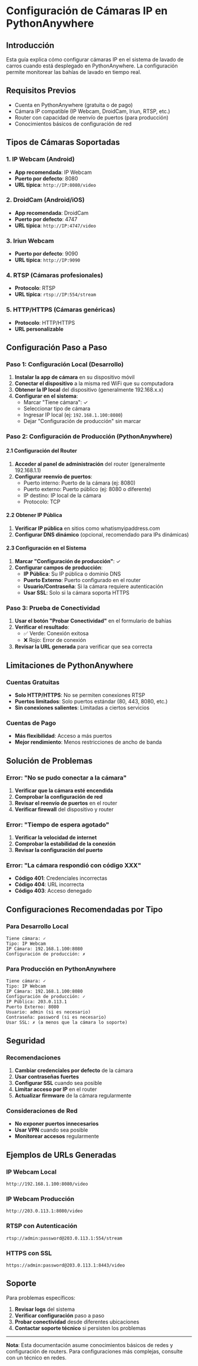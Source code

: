 # Configuración de Cámaras IP en PythonAnywhere

## Introducción

Esta guía explica cómo configurar cámaras IP en el sistema de lavado de carros cuando está desplegado en PythonAnywhere. La configuración permite monitorear las bahías de lavado en tiempo real.

## Requisitos Previos

- Cuenta en PythonAnywhere (gratuita o de pago)
- Cámara IP compatible (IP Webcam, DroidCam, Iriun, RTSP, etc.)
- Router con capacidad de reenvío de puertos (para producción)
- Conocimientos básicos de configuración de red

## Tipos de Cámaras Soportadas

### 1. IP Webcam (Android)
- **App recomendada**: IP Webcam
- **Puerto por defecto**: 8080
- **URL típica**: `http://IP:8080/video`

### 2. DroidCam (Android/iOS)
- **App recomendada**: DroidCam
- **Puerto por defecto**: 4747
- **URL típica**: `http://IP:4747/video`

### 3. Iriun Webcam
- **Puerto por defecto**: 9090
- **URL típica**: `http://IP:9090`

### 4. RTSP (Cámaras profesionales)
- **Protocolo**: RTSP
- **URL típica**: `rtsp://IP:554/stream`

### 5. HTTP/HTTPS (Cámaras genéricas)
- **Protocolo**: HTTP/HTTPS
- **URL personalizable**

## Configuración Paso a Paso

### Paso 1: Configuración Local (Desarrollo)

1. **Instalar la app de cámara** en su dispositivo móvil
2. **Conectar el dispositivo** a la misma red WiFi que su computadora
3. **Obtener la IP local** del dispositivo (generalmente 192.168.x.x)
4. **Configurar en el sistema**:
   - Marcar "Tiene cámara": ✓
   - Seleccionar tipo de cámara
   - Ingresar IP local (ej: `192.168.1.100:8080`)
   - Dejar "Configuración de producción" sin marcar

### Paso 2: Configuración de Producción (PythonAnywhere)

#### 2.1 Configuración del Router

1. **Acceder al panel de administración** del router (generalmente 192.168.1.1)
2. **Configurar reenvío de puertos**:
   - Puerto interno: Puerto de la cámara (ej: 8080)
   - Puerto externo: Puerto público (ej: 8080 o diferente)
   - IP destino: IP local de la cámara
   - Protocolo: TCP

#### 2.2 Obtener IP Pública

1. **Verificar IP pública** en sitios como whatismyipaddress.com
2. **Configurar DNS dinámico** (opcional, recomendado para IPs dinámicas)

#### 2.3 Configuración en el Sistema

1. **Marcar "Configuración de producción"**: ✓
2. **Configurar campos de producción**:
   - **IP Pública**: Su IP pública o dominio DNS
   - **Puerto Externo**: Puerto configurado en el router
   - **Usuario/Contraseña**: Si la cámara requiere autenticación
   - **Usar SSL**: Solo si la cámara soporta HTTPS

### Paso 3: Prueba de Conectividad

1. **Usar el botón "Probar Conectividad"** en el formulario de bahías
2. **Verificar el resultado**:
   - ✅ Verde: Conexión exitosa
   - ❌ Rojo: Error de conexión
3. **Revisar la URL generada** para verificar que sea correcta

## Limitaciones de PythonAnywhere

### Cuentas Gratuitas
- **Solo HTTP/HTTPS**: No se permiten conexiones RTSP
- **Puertos limitados**: Solo puertos estándar (80, 443, 8080, etc.)
- **Sin conexiones salientes**: Limitadas a ciertos servicios

### Cuentas de Pago
- **Más flexibilidad**: Acceso a más puertos
- **Mejor rendimiento**: Menos restricciones de ancho de banda

## Solución de Problemas

### Error: "No se pudo conectar a la cámara"
1. **Verificar que la cámara esté encendida**
2. **Comprobar la configuración de red**
3. **Revisar el reenvío de puertos** en el router
4. **Verificar firewall** del dispositivo y router

### Error: "Tiempo de espera agotado"
1. **Verificar la velocidad de internet**
2. **Comprobar la estabilidad de la conexión**
3. **Revisar la configuración del puerto**

### Error: "La cámara respondió con código XXX"
- **Código 401**: Credenciales incorrectas
- **Código 404**: URL incorrecta
- **Código 403**: Acceso denegado

## Configuraciones Recomendadas por Tipo

### Para Desarrollo Local
```
Tiene cámara: ✓
Tipo: IP Webcam
IP Cámara: 192.168.1.100:8080
Configuración de producción: ✗
```

### Para Producción en PythonAnywhere
```
Tiene cámara: ✓
Tipo: IP Webcam
IP Cámara: 192.168.1.100:8080
Configuración de producción: ✓
IP Pública: 203.0.113.1
Puerto Externo: 8080
Usuario: admin (si es necesario)
Contraseña: password (si es necesario)
Usar SSL: ✗ (a menos que la cámara lo soporte)
```

## Seguridad

### Recomendaciones
1. **Cambiar credenciales por defecto** de la cámara
2. **Usar contraseñas fuertes**
3. **Configurar SSL** cuando sea posible
4. **Limitar acceso por IP** en el router
5. **Actualizar firmware** de la cámara regularmente

### Consideraciones de Red
- **No exponer puertos innecesarios**
- **Usar VPN** cuando sea posible
- **Monitorear accesos** regularmente

## Ejemplos de URLs Generadas

### IP Webcam Local
```
http://192.168.1.100:8080/video
```

### IP Webcam Producción
```
http://203.0.113.1:8080/video
```

### RTSP con Autenticación
```
rtsp://admin:password@203.0.113.1:554/stream
```

### HTTPS con SSL
```
https://admin:password@203.0.113.1:8443/video
```

## Soporte

Para problemas específicos:
1. **Revisar logs** del sistema
2. **Verificar configuración** paso a paso
3. **Probar conectividad** desde diferentes ubicaciones
4. **Contactar soporte técnico** si persisten los problemas

---

**Nota**: Esta documentación asume conocimientos básicos de redes y configuración de routers. Para configuraciones más complejas, consulte con un técnico en redes.